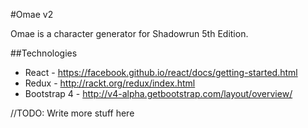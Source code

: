#Omae v2

Omae is a character generator for Shadowrun 5th Edition.

##Technologies

* React - https://facebook.github.io/react/docs/getting-started.html
* Redux - http://rackt.org/redux/index.html
* Bootstrap 4 - http://v4-alpha.getbootstrap.com/layout/overview/

//TODO: Write more stuff here